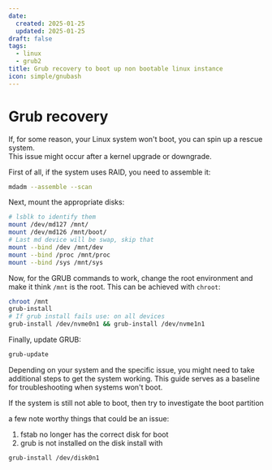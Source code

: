 ```yaml
---
date:
  created: 2025-01-25 
  updated: 2025-01-25
draft: false
tags:
  - linux
  - grub2
title: Grub recovery to boot up non bootable linux instance
icon: simple/gnubash
---
```


# Grub recovery
If, for some reason, your Linux system won't boot, you can spin up a rescue system.  
This issue might occur after a kernel upgrade or downgrade.

First of all, if the system uses RAID, you need to assemble it:
```bash
mdadm --assemble --scan
```
Next, mount the appropriate disks:
```bash
# lsblk to identify them
mount /dev/md127 /mnt/
mount /dev/md126 /mnt/boot/
# Last md device will be swap, skip that
mount --bind /dev /mnt/dev
mount --bind /proc /mnt/proc
mount --bind /sys /mnt/sys
```
Now, for the GRUB commands to work, change the root environment and make it think `/mnt` is the root. This can be achieved with `chroot`:
```bash
chroot /mnt
grub-install
# If grub install fails use: on all devices
grub-install /dev/nvme0n1 && grub-install /dev/nvme1n1
```
Finally, update GRUB:
```bash
grub-update
```
Depending on your system and the specific issue, you might need to take additional steps to get the system working. This guide serves as a baseline for troubleshooting when systems won't boot.

If the system is still not able to boot, then try to investigate the boot partition

a few note worthy things that could be an issue:  
1) fstab no longer has the correct disk for boot  
2) grub is not installed on the disk install with    
```bash
grub-install /dev/disk0n1
```